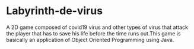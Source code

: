 # Labyrinth-de-virus

A 2D game composed of covid19 virus and other types of virus that attack the player that has to save his life before the time runs out.This game is basically an application of Object Oriented Programming using Java.
